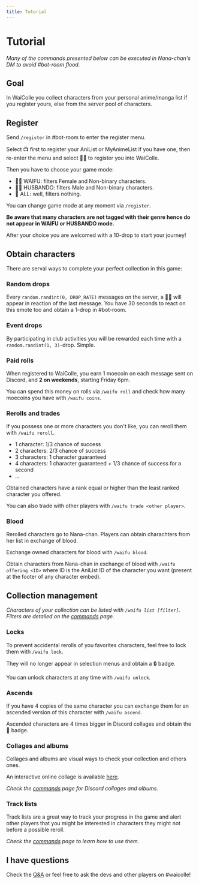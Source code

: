 ```yaml
---
title: Tutorial
---
```


# Tutorial

*Many of the commands presented below can be executed in Nana-chan's DM to avoid #bot-room flood.*

## Goal

In WaiColle you collect characters from your personal anime/manga list if you register yours, else from the server pool of characters.

## Register

Send `/register` in #bot-room to enter the register menu.

Select 📺 first to register your AniList or MyAnimeList if you have one, then re-enter the menu and select 👰‍♀️ to register you into WaiColle.

Then you have to choose your game mode:

* 👰‍♀️ WAIFU: filters Female and Non-binary characters.
* 👰‍♂️ HUSBANDO: filters Male and Non-binary characters.
* 👰 ALL: well, filters nothing.

You can change game mode at any moment via `/register`.

**Be aware that many characters are not tagged with their genre hence do not appear in WAIFU or HUSBANDO mode.**

After your choice you are welcomed with a 10-drop to start your journey!

## Obtain characters

There are serval ways to complete your perfect collection in this game:

### Random drops

Every `random.randint(0, DROP_RATE)` messages on the server, a 👰‍♀️ will appear in reaction of the last message. You have 30 seconds to react on this emote too and obtain a 1-drop in #bot-room. 

### Event drops

By participating in club activities you will be rewarded each time with a `random.randint(1, 3)`-drop. Simple.

### Paid rolls

When registered to WaiColle, you earn 1 moecoin on each message sent on Discord, and **2 on weekends**, starting Friday 6pm.

You can spend this money on rolls via `/waifu roll` and check how many moecoins you have with `/waifu coins`.

### Rerolls and trades

If you possess one or more characters you don't like, you can reroll them with `/waifu reroll`.

* 1 character: 1/3 chance of success
* 2 characters: 2/3 chance of success
* 3 characters: 1 character guaranteed
* 4 characters: 1 character guaranteed + 1/3 chance of success for a second
* ...

Obtained characters have a rank equal or higher than the least ranked character you offered.

You can also trade with other players with `/waifu trade <other player>`.

### Blood

Rerolled characters go to Nana-chan. Players can obtain charachters from her list in exchange of blood.

Exchange owned characters for blood with `/waifu blood`.

Obtain characters from Nana-chan in exchange of blood with `/waifu offering <ID>` where ID is the AniList ID of the character you want (present at the footer of any character embed).

## Collection management

*Characters of your collection can be listed with `/waifu list [filter]`. Filters are detailed on the [commands](/help/commands) page.*

### Locks

To prevent accidental rerolls of you favorites characters, feel free to lock them with `/waifu lock`.

They will no longer appear in selection menus and obtain a 🔒 badge.

You can unlock characters at any time with `/waifu unlock`.

### Ascends

If you have 4 copies of the same character you can exchange them for an ascended version of this character with `/waifu ascend`.

Ascended characters are 4 times bigger in Discord collages and obtain the 🌟 badge.

### Collages and albums

Collages and albums are visual ways to check your collection and others ones.

An interactive online collage is available [here](/collage/324820379527020540).

*Check the [commands](/help/commands) page for Discord collages and albums.*

### Track lists

Track lists are a great way to track your progress in the game and alert other players that you might be interested in characters they might not before a possible reroll.

*Check the [commands](/help/commands) page to learn how to use them.*

## I have questions

Check the [Q&A](/help/q-and-a) or feel free to ask the devs and other players on #waicolle!
